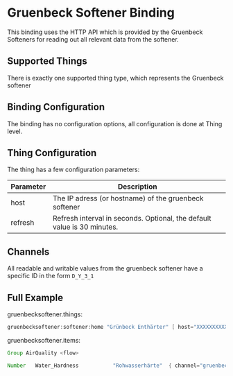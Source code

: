 # Gruenbeck Softener Binding

This binding uses the HTTP API which is provided by the Gruenbeck Softeners for reading out all relevant data from the softener.

## Supported Things

There is exactly one supported thing type, which represents the Gruenbeck softener


## Binding Configuration

The binding has no configuration options, all configuration is done at Thing level.

## Thing Configuration

The thing has a few configuration parameters:

| Parameter | Description                                                             |
|-----------|-------------------------------------------------------------------------|
| host      | The IP adress (or hostname) of the gruenbeck softener         |
| refresh   | Refresh interval in seconds. Optional, the default value is 30 minutes.                        


## Channels

All readable and writable values from the gruenbeck softener have a specific ID in the form `D_Y_3_1`

## Full Example

gruenbecksoftener.things:

```java
gruenbecksoftener:softener:home "Grünbeck Enthärter" [ host="XXXXXXXXXXXX",  refresh=30 ]
```

gruenbecksoftener.items:

```java
Group AirQuality <flow>

Number   Water_Hardness           "Rohwasserhärte"  { channel="gruenbecksoftener:softener:home:actuals#D_D_1" }

```